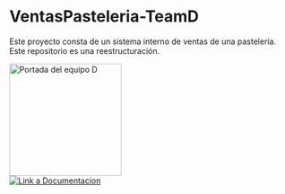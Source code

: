 # VentasPasteleria-TeamD
Este proyecto consta de un sistema interno de ventas de una pastelería. Este repositorio es una reestructuración. 
<div>
  <img width="200" height="200" src="https://user-images.githubusercontent.com/30824579/198029558-579dd3be-6d3f-4fb0-a452-bb1d67d996a3.jpg" alt="Portada del equipo D">
</div>

<div id="badges">
  <a href="https://uvmx-my.sharepoint.com/:w:/g/personal/zs20018225_estudiantes_uv_mx/EewNv4b0W1pPhDjUjhncrngBi8zOLwP0kC88VA4zWj9yUg?e=cPpBwq">
    <img src="https://img.shields.io/badge/OneDrive-0078D4.svg?style=for-the-badge&logo=microsoftonedrive&logoColor=white" alt="Link a Documentacion"/>
  </a>
</div>
  
